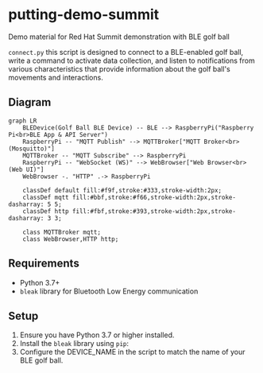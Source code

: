 # putting-demo-summit
Demo material for Red Hat Summit demonstration with BLE golf ball

`connect.py` this script is designed to connect to a BLE-enabled golf ball, write a command to activate data collection, and listen to notifications from various characteristics that provide information about the golf ball's movements and interactions.

## Diagram

```mermaid
graph LR
    BLEDevice(Golf Ball BLE Device) -- BLE --> RaspberryPi("Raspberry Pi<br>BLE App & API Server")
    RaspberryPi -- "MQTT Publish" --> MQTTBroker["MQTT Broker<br>(Mosquitto)"]
    MQTTBroker -- "MQTT Subscribe" --> RaspberryPi
    RaspberryPi -- "WebSocket (WS)" --> WebBrowser["Web Browser<br>(Web UI)"]
    WebBrowser -. "HTTP" .-> RaspberryPi

    classDef default fill:#f9f,stroke:#333,stroke-width:2px;
    classDef mqtt fill:#bbf,stroke:#f66,stroke-width:2px,stroke-dasharray: 5 5;
    classDef http fill:#fbf,stroke:#393,stroke-width:2px,stroke-dasharray: 3 3;

    class MQTTBroker mqtt;
    class WebBrowser,HTTP http;
```

## Requirements

- Python 3.7+
- `bleak` library for Bluetooth Low Energy communication

## Setup

1. Ensure you have Python 3.7 or higher installed.
2. Install the `bleak` library using `pip`:
3. Configure the DEVICE_NAME in the script to match the name of your BLE golf ball.